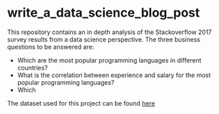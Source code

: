 # write_a_data_science_blog_post
This repository contains an in depth analysis of the Stackoverflow 2017 survey results from a data science perspective. The three business questions to be answered are:
* Which are the most popular programming languages in different countries?
* What is the correlation between experience and salary for the most popular programming languages?
* Which

The dataset used for this project can be found [here](https://insights.stackoverflow.com/survey)

